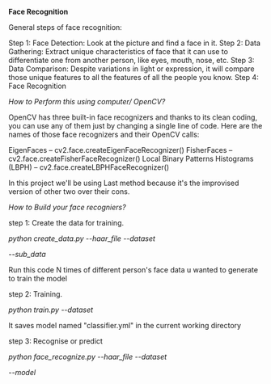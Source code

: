 **Face Recognition**

General steps of face recognition:

Step 1: Face Detection: Look at the picture and find a face in it.
Step 2: Data Gathering: Extract unique characteristics of face that it can use to differentiate one from another person, like eyes, mouth, nose, etc.
Step 3: Data Comparison: Despite variations in light or expression, it will compare those unique features to all the features of all the people you know.
Step 4: Face Recognition

*How to Perform this using computer/ OpenCV?*

OpenCV has three built-in face recognizers and thanks to its clean coding, you can use any of them just by changing a single line of code. Here are the names of those face recognizers and their OpenCV calls:

EigenFaces – cv2.face.createEigenFaceRecognizer()
FisherFaces – cv2.face.createFisherFaceRecognizer()
Local Binary Patterns Histograms (LBPH) – cv2.face.createLBPHFaceRecognizer()

In this project we'll be using Last method because it's the improvised version of other two over their cons.


*How to Build your face recogniers?*

step 1: Create the data for training.

*python create_data.py --haar_file <file path for haarcascade_frontalface_default.xml> --dataset   <Main folder path where images data to be stored> --sub_data <sub folder name where specific face data to be stored>*

Run this code N times of different person's face data u wanted to generate to train the model

step 2: Training.

*python train.py --dataset <Main folder path where images data to be stored>*

It saves model named "classifier.yml" in the current working directory

step 3: Recognise or predict

*python face_recognize.py --haar_file <file path for haarcascade_frontalface_default.xml> --dataset <Main folder path where images data to be stored> --model <file path of previosly developed model>*

